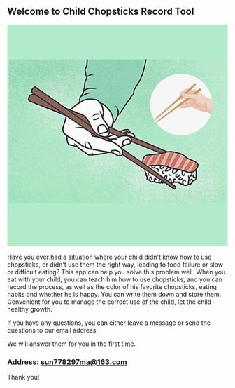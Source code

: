 ## Welcome to Child Chopsticks Record Tool

![Image](icon-1024.png)

Have you ever had a situation where your child didn't know how to use chopsticks, or didn't use them the right way, leading to food failure or slow or difficult eating? This app can help you solve this problem well. When you eat with your child, you can teach him how to use chopsticks, and you can record the process, as well as the color of his favorite chopsticks, eating habits and whether he is happy. You can write them down and store them. Convenient for you to manage the correct use of the child, let the child healthy growth.



If you have any questions, you can either leave a message or send the questions to our email address.

We will answer them for you in the first time.

### Address: sun778297ma@163.com

Thank you!
